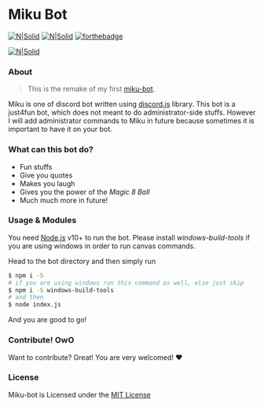 # Miku Bot
[![N|Solid](https://img.shields.io/npm/v/discord.js.svg?maxAge=3600)](https://nodejs.org/en/)
[![N|Solid](https://img.shields.io/npm/dt/discord.js.svg?maxAge=3600)](https://discord.js.org)
[![forthebadge](https://forthebadge.com/images/badges/made-with-javascript.svg)](https://forthebadge.com)

[![N|Solid](https://nodei.co/npm/discord.js.png?downloads=true&stars=true)](https://www.npmjs.org/package/discord.js)

### About
> This is the remake of my first [miku-bot](https://github.com/shidoitsuka/miku-bot).

Miku is one of discord bot written using [discord.js](https://www.discord.js.org) library.
This bot is a just4fun bot, which does not meant to do administrator-side stuffs. However I will add administrator commands to Miku in future because sometimes it is important to have it on your bot.

### What can this bot do?
- Fun stuffs
- Give you quotes
- Makes you laugh
- Gives you the power of the *Magic 8 Ball*
- Much much more in future!

### Usage & Modules

You need [Node.js](https://nodejs.org/) v10+ to run the bot.
Please install *windows-build-tools* if you are using windows in order to run canvas commands.

Head to the bot directory and then simply run
```sh
$ npm i -S
# if you are using windows run this command as well, else just skip
$ npm i -S windows-build-tools
# and then
$ node index.js
```
And you are good to go!
### Contribute! OwO
Want to contribute? Great! You are very welcomed! ❤
### License
Miku-bot is Licensed under the [MIT License](https://github.com/shidoitsuka/another-miku-bot/blob/master/LICENSE)
